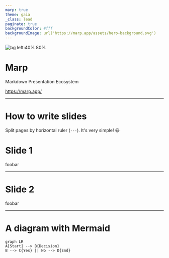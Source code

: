 ```yaml
---
marp: true
theme: gaia
_class: lead
paginate: true
backgroundColor: #fff
backgroundImage: url('https://marp.app/assets/hero-background.svg')
---
```


![bg left:40% 80%](https://marp.app/assets/marp.svg)

# **Marp**

Markdown Presentation Ecosystem

https://marp.app/

---

# How to write slides

Split pages by horizontal ruler (`---`). It's very simple! :satisfied:

# Slide 1

foobar

---

# Slide 2

foobar

---

# A diagram with Mermaid

```mermaid
graph LR
A[Start] --> B{Decision}
B --> C{Yes} || No --> D{End}
```
